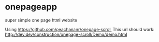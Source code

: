 # onepageapp
super simple one page html website

Using https://github.com/peachananr/onepage-scroll
This url should work: http://dev.dev/construction/onepage-scroll/Demo/demo.html
